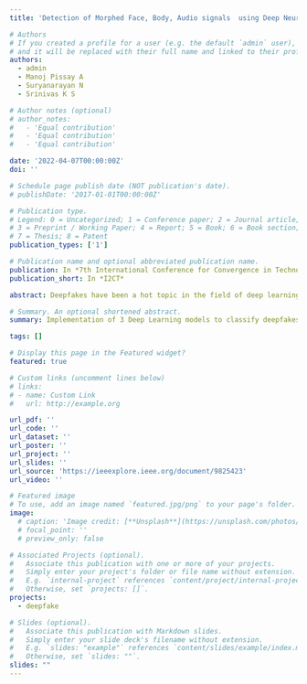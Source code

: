 ```yaml
---
title: 'Detection of Morphed Face, Body, Audio signals  using Deep Neural Networks'

# Authors
# If you created a profile for a user (e.g. the default `admin` user), write the username (folder name) here
# and it will be replaced with their full name and linked to their profile.
authors:
  - admin
  - Manoj Pissay A
  - Suryanarayan N
  - Srinivas K S

# Author notes (optional)
# author_notes:
#   - 'Equal contribution'
#   - 'Equal contribution'
#   - 'Equal contribution'

date: '2022-04-07T00:00:00Z'
doi: ''

# Schedule page publish date (NOT publication's date).
# publishDate: '2017-01-01T00:00:00Z'

# Publication type.
# Legend: 0 = Uncategorized; 1 = Conference paper; 2 = Journal article;
# 3 = Preprint / Working Paper; 4 = Report; 5 = Book; 6 = Book section;
# 7 = Thesis; 8 = Patent
publication_types: ['1']

# Publication name and optional abbreviated publication name.
publication: In *7th International Conference for Convergence in Technology 2022*
publication_short: In *I2CT*

abstract: Deepfakes have been a hot topic in the field of deep learning. It is typically used to alter the face or body of a person to create a fake image or video. With the rise of internet, the number of fake content especially deepfakes have increased exponentially. There have already been cases of these causing conflict and hatred among people. To keep this misinformation regulated, there needs to be a way to distinguish deepfakes from the rest. We therefore have come up with a model to classify deepfakes from pristine, accurately and quickly, so that anyone can upload an image/video to know whether it is genuine or not. The parameters taken into consideration for classifying deepfakes are face, audio and body language. The model for face consists of MMOD-CNN Face detector for pre-processing the input, which is then passed on to a Temporal Convolutional Network (TCN) to predict. For audio deepfake detection, audio converted into a spectrogram is passed to a ResNet50V2 followed by a TCN to predict. The Body Language model uses a vanilla TCN to predict if its a deepfake video or not.

# Summary. An optional shortened abstract.
summary: Implementation of 3 Deep Learning models to classify deepfakes based on face, audio and body language

tags: []

# Display this page in the Featured widget?
featured: true

# Custom links (uncomment lines below)
# links:
# - name: Custom Link
#   url: http://example.org

url_pdf: ''
url_code: ''
url_dataset: ''
url_poster: ''
url_project: ''
url_slides: ''
url_source: 'https://ieeexplore.ieee.org/document/9825423'
url_video: ''

# Featured image
# To use, add an image named `featured.jpg/png` to your page's folder.
image:
  # caption: 'Image credit: [**Unsplash**](https://unsplash.com/photos/pLCdAaMFLTE)'
  # focal_point: ''
  # preview_only: false

# Associated Projects (optional).
#   Associate this publication with one or more of your projects.
#   Simply enter your project's folder or file name without extension.
#   E.g. `internal-project` references `content/project/internal-project/index.md`.
#   Otherwise, set `projects: []`.
projects:
  - deepfake

# Slides (optional).
#   Associate this publication with Markdown slides.
#   Simply enter your slide deck's filename without extension.
#   E.g. `slides: "example"` references `content/slides/example/index.md`.
#   Otherwise, set `slides: ""`.
slides: ""
---
```


<!-- {{% callout note %}}
Click the _Cite_ button above to demo the feature to enable visitors to import publication metadata into their reference management software.
{{% /callout %}} -->

<!-- {{% callout note %}}
Create your slides in Markdown - click the _Slides_ button to check out the example.
{{% /callout %}} -->

<!-- Supplementary notes can be added here, including [code, math, and images](https://wowchemy.com/docs/writing-markdown-latex/). -->
